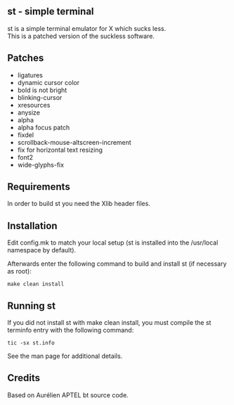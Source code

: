 st - simple terminal
--------------------
st is a simple terminal emulator for X which sucks less.  
This is a patched version of the suckless software.

Patches
-------
- ligatures
- dynamic cursor color
- bold is not bright
- blinking-cursor
- xresources
- anysize
- alpha
- alpha focus patch
- fixdel
- scrollback-mouse-altscreen-increment
- fix for horizontal text resizing
- font2
- wide-glyphs-fix

Requirements
------------
In order to build st you need the Xlib header files.


Installation
------------
Edit config.mk to match your local setup (st is installed into
the /usr/local namespace by default).

Afterwards enter the following command to build and install st (if
necessary as root):

	make clean install


Running st
----------
If you did not install st with make clean install, you must compile
the st terminfo entry with the following command:

	tic -sx st.info

See the man page for additional details.

Credits
-------
Based on Aurélien APTEL <aurelien dot aptel at gmail dot com> bt source code.

